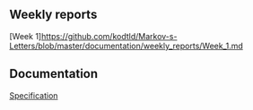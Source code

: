 ## Weekly reports
[Week 1]https://github.com/kodtld/Markov-s-Letters/blob/master/documentation/weekly_reports/Week_1.md

## Documentation
[Specification](https://github.com/kodtld/Markov-s-Letters/blob/master/documentation/specification.md)
